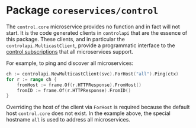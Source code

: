 # Package `coreservices/control`

The `control.core` microservice provides no function and in fact will not start. It is the code generated clients in `controlapi` that are the essence of this package. These clients, and in particular the `controlapi.MulticastClient`, provide a programmatic interface to the [control subscriptions](../tech/control-subs.md) that all microservices support.

For example, to ping and discover all microservices:

```go
ch := controlapi.NewMulticastClient(svc).ForHost("all").Ping(ctx)
for r := range ch {
    fromHost := frame.Of(r.HTTPResponse).FromHost()
    fromID := frame.Of(r.HTTPResponse).FromID()
}
```

Overriding the host of the client via `ForHost` is required because the default host `control.core` does not exist. In the example above, the special hostname `all` is used to address all microservices.
